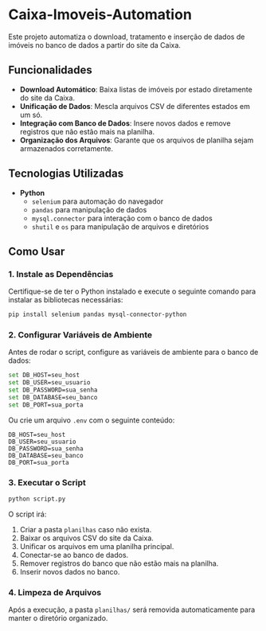 # Caixa-Imoveis-Automation

Este projeto automatiza o download, tratamento e inserção de dados de imóveis no banco de dados a partir do site da Caixa.

## Funcionalidades

- **Download Automático**: Baixa listas de imóveis por estado diretamente do site da Caixa.
- **Unificação de Dados**: Mescla arquivos CSV de diferentes estados em um só.
- **Integração com Banco de Dados**: Insere novos dados e remove registros que não estão mais na planilha.
- **Organização dos Arquivos**: Garante que os arquivos de planilha sejam armazenados corretamente.

## Tecnologias Utilizadas

- **Python**
  - `selenium` para automação do navegador
  - `pandas` para manipulação de dados
  - `mysql.connector` para interação com o banco de dados
  - `shutil` e `os` para manipulação de arquivos e diretórios

## Como Usar

### 1. Instale as Dependências

Certifique-se de ter o Python instalado e execute o seguinte comando para instalar as bibliotecas necessárias:

```sh
pip install selenium pandas mysql-connector-python
```

### 2. Configurar Variáveis de Ambiente

Antes de rodar o script, configure as variáveis de ambiente para o banco de dados:

```sh
set DB_HOST=seu_host
set DB_USER=seu_usuario
set DB_PASSWORD=sua_senha
set DB_DATABASE=seu_banco
set DB_PORT=sua_porta
```

Ou crie um arquivo `.env` com o seguinte conteúdo:

```
DB_HOST=seu_host
DB_USER=seu_usuario
DB_PASSWORD=sua_senha
DB_DATABASE=seu_banco
DB_PORT=sua_porta
```

### 3. Executar o Script

```sh
python script.py
```

O script irá:

1. Criar a pasta `planilhas` caso não exista.
2. Baixar os arquivos CSV do site da Caixa.
3. Unificar os arquivos em uma planilha principal.
4. Conectar-se ao banco de dados.
5. Remover registros do banco que não estão mais na planilha.
6. Inserir novos dados no banco.

### 4. Limpeza de Arquivos

Após a execução, a pasta `planilhas/` será removida automaticamente para manter o diretório organizado.


